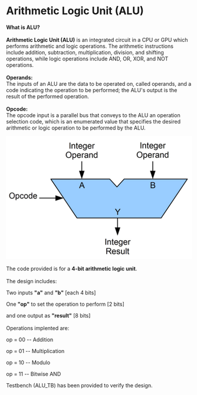# Arithmetic Logic Unit (ALU)

**What is ALU?**
\
\
**Arithmetic Logic Unit (ALU)** is an integrated circuit in a CPU or GPU which performs arithmetic and logic operations. The arithmetic instructions include addition, subtraction, multiplication, division, and shifting operations, while logic operations include AND, OR, XOR, and NOT operations.
\
\
**Operands:**
\
The inputs of an ALU are the data to be operated on, called operands, and a code indicating the operation to be performed; the ALU's output is the result of the performed operation.
\
\
**Opcode:**
\
The opcode input is a parallel bus that conveys to the ALU an operation selection code, which is an enumerated value that specifies the desired arithmetic or logic operation to be performed by the ALU. 


<img src="ALUBlock.jpg" width=600>


The code provided is for a **4-bit arithmetic logic unit**.
\
\
The design includes:


Two inputs **"a"** and **"b"** [each 4 bits]


One **"op"** to set the operation to perform [2 bits]


and one output as **"result"** [8 bits]
\
\
Operations implented are:


op = 00 -- Addition


op = 01 -- Multiplication 


op = 10 -- Modulo


op = 11 -- Bitwise AND


Testbench (ALU_TB) has been provided to verify the design. 

